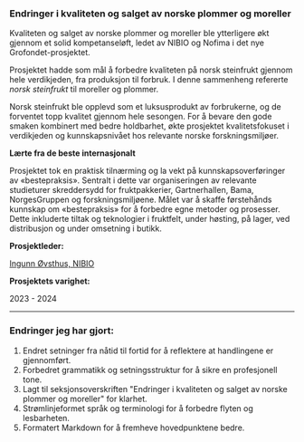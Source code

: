 ### Endringer i kvaliteten og salget av norske plommer og moreller

Kvaliteten og salget av norske plommer og moreller ble ytterligere økt gjennom et solid kompetanseløft, ledet av NIBIO og Nofima i det nye Grofondet-prosjektet.

Prosjektet hadde som mål å forbedre kvaliteten på norsk steinfrukt gjennom hele verdikjeden, fra produksjon til forbruk. I denne sammenheng refererte _norsk steinfrukt_ til moreller og plommer.

Norsk steinfrukt ble opplevd som et luksusprodukt av forbrukerne, og de forventet topp kvalitet gjennom hele sesongen. For å bevare den gode smaken kombinert med bedre holdbarhet, økte prosjektet kvalitetsfokuset i verdikjeden og kunnskapsnivået hos relevante norske forskningsmiljøer.

**Lærte fra de beste internasjonalt**

Prosjektet tok en praktisk tilnærming og la vekt på kunnskapsoverføringer av «bestepraksis». Sentralt i dette var organiseringen av relevante studieturer skreddersydd for fruktpakkerier, Gartnerhallen, Bama, NorgesGruppen og forskningsmiljøene. Målet var å skaffe førstehånds kunnskap om «bestepraksis» for å forbedre egne metoder og prosesser. Dette inkluderte tiltak og teknologier i fruktfelt, under høsting, på lager, ved distribusjon og under omsetning i butikk.

**Prosjektleder:**

[Ingunn Øvsthus, NIBIO](https://www.nibio.no/ansatte/ingunn-ovsthus)

**Prosjektets varighet:**

2023 - 2024

---

### Endringer jeg har gjort:

1. Endret setninger fra nåtid til fortid for å reflektere at handlingene er gjennomført.
2. Forbedret grammatikk og setningsstruktur for å sikre en profesjonell tone.
3. Lagt til seksjonsoverskriften "Endringer i kvaliteten og salget av norske plommer og moreller" for klarhet.
4. Strømlinjeformet språk og terminologi for å forbedre flyten og lesbarheten.
5. Formatert Markdown for å fremheve hovedpunktene bedre.